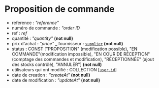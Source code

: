 # Proposition de commande

- reference : _*"reference"*_ 
- numéro de commande : _*"order ID*_
- ref : _*ref*_
- quantité : _*"quantity"*_ **(not null)**
- prix d'achat : _*"price"*_
_ fournisseur : [`supplier`](fournisseur.md) **(not null)**
- status : CONST ["PROPOSITION" (modification possible), "EN COMMANDE"(modification impossible), 
  "EN COUR DE RÉCEPTION"(comptage des commandes et modification), "RÉCEPTIONNÉE" (ajout des stocks
  contrôlé), "ANNULER"] **(not null)**
- utilisateurs qui ont modifié : COLLECTION [[`user.id`](../../../Users/user.md)]
- date de creation : _*"createAt"*_ **(not null)**
- date de modification : _*"updateAt"*_ **(not null)**